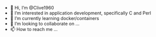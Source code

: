 - 👋 Hi, I’m @Clive1960
- 👀 I’m interested in application development, specifically C and Perl
- 🌱 I’m currently learning docker/containers
- 💞️ I’m looking to collaborate on ...
- 📫 How to reach me ...

<!---
Clive1960/Clive1960 is a ✨ special ✨ repository because its `README.md` (this file) appears on your GitHub profile.
You can click the Preview link to take a look at your changes.
--->
